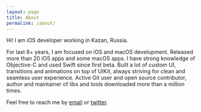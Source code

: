 ```yaml
---
layout: page
title: About
permalink: /about/
---
```


Hi! I am iOS developer working in Kazan, Russia.

For last 8+ years, I am focused on iOS and macOS development. Released more than 20 iOS apps and some macOS apps. I have strong knowledge of Objective-C and used Swift since first beta. Built a lot of custom UI, transitions and animations on top of UIKit, always striving for clean and seamless user experience. Active Git user and open source contributor, author and maintainer of libs and tools downloaded more than a million times.

Feel free to reach me by [email](mailto:evgeny@aleksandrov.ws) or [twitter](https://twitter.com/ealeksandrov).
